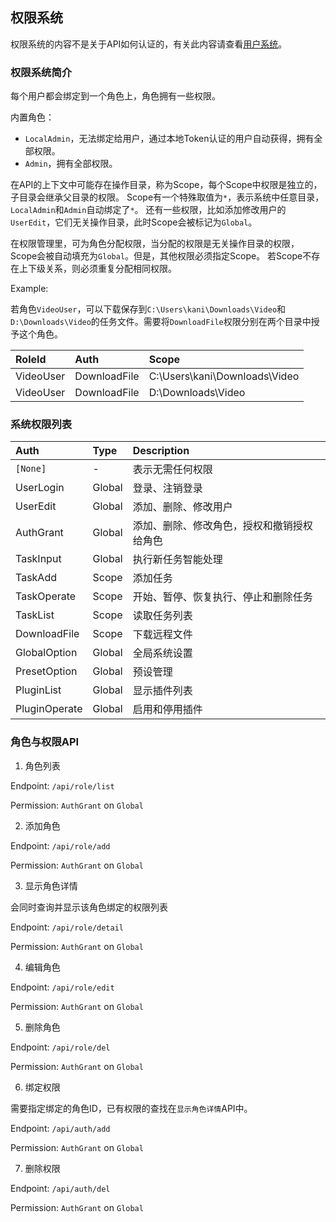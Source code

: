 ## 权限系统

权限系统的内容不是关于API如何认证的，有关此内容请查看[用户系统](user.md)。

### 权限系统简介

每个用户都会绑定到一个角色上，角色拥有一些权限。

内置角色：

* `LocalAdmin`，无法绑定给用户，通过本地Token认证的用户自动获得，拥有全部权限。
* `Admin`，拥有全部权限。

在API的上下文中可能存在操作目录，称为Scope，每个Scope中权限是独立的，子目录会继承父目录的权限。
Scope有一个特殊取值为`*`，表示系统中任意目录，`LocalAdmin`和`Admin`自动绑定了`*`。
还有一些权限，比如添加修改用户的`UserEdit`，它们无关操作目录，此时Scope会被标记为`Global`。

在权限管理里，可为角色分配权限，当分配的权限是无关操作目录的权限，Scope会被自动填充为`Global`。但是，其他权限必须指定Scope。
若Scope不存在上下级关系，则必须重复分配相同权限。

Example:

若角色`VideoUser`，可以下载保存到`C:\Users\kani\Downloads\Video`和`D:\Downloads\Video`的任务文件。需要将`DownloadFile`权限分别在两个目录中授予这个角色。

|RoleId     |Auth          |Scope
|:----------|:-------------|:-----------------------------
| VideoUser | DownloadFile | C:\Users\kani\Downloads\Video
| VideoUser | DownloadFile | D:\Downloads\Video

### 系统权限列表

|Auth          |Type         |Description
|:-------------|:------------|:-----------------------------
|`[None]`      |-            |表示无需任何权限
|UserLogin     |Global       |登录、注销登录
|UserEdit      |Global       |添加、删除、修改用户
|AuthGrant     |Global       |添加、删除、修改角色，授权和撤销授权给角色
|TaskInput     |Global       |执行新任务智能处理
|TaskAdd       |Scope        |添加任务
|TaskOperate   |Scope        |开始、暂停、恢复执行、停止和删除任务
|TaskList      |Scope        |读取任务列表
|DownloadFile  |Scope        |下载远程文件
|GlobalOption  |Global       |全局系统设置
|PresetOption  |Global       |预设管理
|PluginList    |Global       |显示插件列表
|PluginOperate |Global       |启用和停用插件

### 角色与权限API

1. 角色列表

Endpoint: `/api/role/list`

Permission: `AuthGrant` on `Global`

2. 添加角色

Endpoint: `/api/role/add`

Permission: `AuthGrant` on `Global`

3. 显示角色详情

会同时查询并显示该角色绑定的权限列表

Endpoint: `/api/role/detail`

Permission: `AuthGrant` on `Global`

4. 编辑角色

Endpoint: `/api/role/edit`

Permission: `AuthGrant` on `Global`

5. 删除角色

Endpoint: `/api/role/del`

Permission: `AuthGrant` on `Global`

6. 绑定权限

需要指定绑定的角色ID，已有权限的查找在`显示角色详情`API中。

Endpoint: `/api/auth/add`

Permission: `AuthGrant` on `Global`

7. 删除权限

Endpoint: `/api/auth/del`

Permission: `AuthGrant` on `Global`